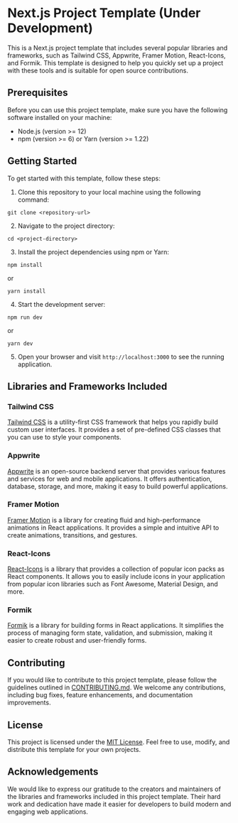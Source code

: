 # Next.js Project Template (Under Development)

This is a Next.js project template that includes several popular libraries and frameworks, such as Tailwind CSS, Appwrite, Framer Motion, React-Icons, and Formik. This template is designed to help you quickly set up a project with these tools and is suitable for open source contributions.

## Prerequisites

Before you can use this project template, make sure you have the following software installed on your machine:

- Node.js (version >= 12)
- npm (version >= 6) or Yarn (version >= 1.22)

## Getting Started

To get started with this template, follow these steps:

1. Clone this repository to your local machine using the following command:

```shell
git clone <repository-url>
```

2. Navigate to the project directory:

```shell
cd <project-directory>
```

3. Install the project dependencies using npm or Yarn:

```shell
npm install
```
or
```shell
yarn install
```

4. Start the development server:

```shell
npm run dev
```
or
```shell
yarn dev
```

5. Open your browser and visit `http://localhost:3000` to see the running application.

## Libraries and Frameworks Included

### Tailwind CSS

[Tailwind CSS](https://tailwindcss.com/) is a utility-first CSS framework that helps you rapidly build custom user interfaces. It provides a set of pre-defined CSS classes that you can use to style your components.

### Appwrite

[Appwrite](https://appwrite.io/) is an open-source backend server that provides various features and services for web and mobile applications. It offers authentication, database, storage, and more, making it easy to build powerful applications.

### Framer Motion

[Framer Motion](https://www.framer.com/motion/) is a library for creating fluid and high-performance animations in React applications. It provides a simple and intuitive API to create animations, transitions, and gestures.

### React-Icons

[React-Icons](https://react-icons.github.io/react-icons/) is a library that provides a collection of popular icon packs as React components. It allows you to easily include icons in your application from popular icon libraries such as Font Awesome, Material Design, and more.

### Formik

[Formik](https://formik.org/) is a library for building forms in React applications. It simplifies the process of managing form state, validation, and submission, making it easier to create robust and user-friendly forms.

## Contributing

If you would like to contribute to this project template, please follow the guidelines outlined in [CONTRIBUTING.md](CONTRIBUTING.md). We welcome any contributions, including bug fixes, feature enhancements, and documentation improvements.

## License

This project is licensed under the [MIT License](LICENSE). Feel free to use, modify, and distribute this template for your own projects.

## Acknowledgements

We would like to express our gratitude to the creators and maintainers of the libraries and frameworks included in this project template. Their hard work and dedication have made it easier for developers to build modern and engaging web applications.
